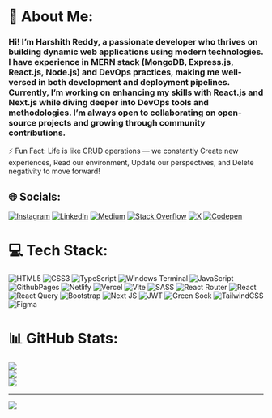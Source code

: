 # 💫 About Me:
<h3> Hi! I’m Harshith Reddy, a passionate developer who thrives on building dynamic web applications using modern technologies. I have experience in <b>MERN stack</b> (MongoDB, Express.js, React.js, Node.js) and <b>DevOps practices</b>, making me well-versed in both development and deployment pipelines. Currently, I’m working on enhancing my skills with React.js and Next.js while diving deeper into DevOps tools and methodologies. I’m always open to collaborating on open-source projects and growing through community contributions.</h3>

⚡ Fun Fact: Life is like CRUD operations — we constantly Create new experiences, Read our environment, Update our perspectives, and Delete negativity to move forward!


## 🌐 Socials:
[![Instagram](https://img.shields.io/badge/Instagram-%23E4405F.svg?logo=Instagram&logoColor=white)](https://instagram.com/harshith6322) [![LinkedIn](https://img.shields.io/badge/LinkedIn-%230077B5.svg?logo=linkedin&logoColor=white)](https://linkedin.com/in/harshith-reddy-212279211) [![Medium](https://img.shields.io/badge/Medium-12100E?logo=medium&logoColor=white)](https://medium.com/@harshith6322) [![Stack Overflow](https://img.shields.io/badge/-Stackoverflow-FE7A16?logo=stack-overflow&logoColor=white)](https://stackoverflow.com/users/harshith-reddy) [![X](https://img.shields.io/badge/X-black.svg?logo=X&logoColor=white)](https://x.com/harshith6322) [![Codepen](https://img.shields.io/badge/Codepen-000000?style=for-the-badge&logo=codepen&logoColor=white)](https://codepen.io/harshith6322) 

# 💻 Tech Stack:
![HTML5](https://img.shields.io/badge/html5-%23E34F26.svg?style=for-the-badge&logo=html5&logoColor=white) ![CSS3](https://img.shields.io/badge/css3-%231572B6.svg?style=for-the-badge&logo=css3&logoColor=white) ![TypeScript](https://img.shields.io/badge/typescript-%23007ACC.svg?style=for-the-badge&logo=typescript&logoColor=white) ![Windows Terminal](https://img.shields.io/badge/Windows%20Terminal-%234D4D4D.svg?style=for-the-badge&logo=windows-terminal&logoColor=white) ![JavaScript](https://img.shields.io/badge/javascript-%23323330.svg?style=for-the-badge&logo=javascript&logoColor=%23F7DF1E) ![GithubPages](https://img.shields.io/badge/github%20pages-121013?style=for-the-badge&logo=github&logoColor=white) ![Netlify](https://img.shields.io/badge/netlify-%23000000.svg?style=for-the-badge&logo=netlify&logoColor=#00C7B7) ![Vercel](https://img.shields.io/badge/vercel-%23000000.svg?style=for-the-badge&logo=vercel&logoColor=white) ![Vite](https://img.shields.io/badge/vite-%23646CFF.svg?style=for-the-badge&logo=vite&logoColor=white) ![SASS](https://img.shields.io/badge/SASS-hotpink.svg?style=for-the-badge&logo=SASS&logoColor=white) ![React Router](https://img.shields.io/badge/React_Router-CA4245?style=for-the-badge&logo=react-router&logoColor=white) ![React](https://img.shields.io/badge/react-%2320232a.svg?style=for-the-badge&logo=react&logoColor=%2361DAFB) ![React Query](https://img.shields.io/badge/-React%20Query-FF4154?style=for-the-badge&logo=react%20query&logoColor=white) ![Bootstrap](https://img.shields.io/badge/bootstrap-%238511FA.svg?style=for-the-badge&logo=bootstrap&logoColor=white) ![Next JS](https://img.shields.io/badge/Next-black?style=for-the-badge&logo=next.js&logoColor=white) ![JWT](https://img.shields.io/badge/JWT-black?style=for-the-badge&logo=JSON%20web%20tokens) ![Green Sock](https://img.shields.io/badge/green%20sock-88CE02?style=for-the-badge&logo=greensock&logoColor=white) ![TailwindCSS](https://img.shields.io/badge/tailwindcss-%2338B2AC.svg?style=for-the-badge&logo=tailwind-css&logoColor=white) ![Figma](https://img.shields.io/badge/figma-%23F24E1E.svg?style=for-the-badge&logo=figma&logoColor=white)
# 📊 GitHub Stats:
![](https://github-readme-stats.vercel.app/api?username=harshith6322&theme=dark&hide_border=true&include_all_commits=true&count_private=false)<br/>
![](https://github-readme-streak-stats.herokuapp.com/?user=harshith6322&theme=dark&hide_border=true)<br/>
![](https://github-readme-stats.vercel.app/api/top-langs/?username=harshith6322&theme=dark&hide_border=true&include_all_commits=true&count_private=false&layout=compact)

---
[![](https://visitcount.itsvg.in/api?id=harshith6322&icon=5&color=0)](https://visitcount.itsvg.in)

<!-- Proudly created with GPRM ( https://gprm.itsvg.in ) -->
